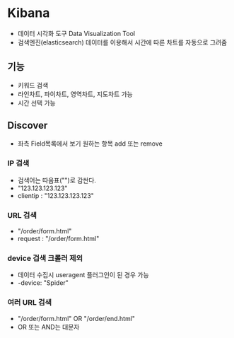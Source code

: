 # Kibana
* 데이터 시각화 도구 Data Visualization Tool
* 검색엔진(elasticsearch) 데이터를 이용해서 시간에 따른 차트를 자동으로 그려줌

## 기능
* 키워드 검색
* 라인차트, 파이차트, 영역차트, 지도차트 가능
* 시간 선택 가능

## Discover
* 좌측 Field목록에서 보기 원하는 항목 add 또는 remove

### IP 검색
* 검색어는 따옴표("")로 감싼다.
* "123.123.123.123" 
* clientip : "123.123.123.123"

### URL 검색
* "/order/form.html"
* request : "/order/form.html"

### device 검색 크롤러 제외
* 데이터 수집시 useragent 플러그인이 된 경우 가능
* -device: "Spider"

### 여러 URL 검색
* "/order/form.html" OR "/order/end.html"
* OR 또는 AND는 대문자


